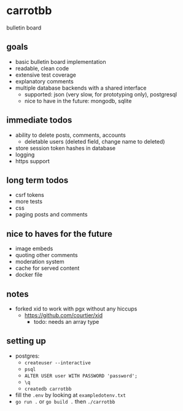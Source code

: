 # carrotbb
bulletin board

## goals
- basic bulletin board implementation
- readable, clean code
- extensive test coverage
- explanatory comments
- multiple database backends with a shared interface
    - supported: json (very slow, for prototyping only), postgresql
    - nice to have in the future: mongodb, sqlite

## immediate todos
- ability to delete posts, comments, accounts
    - deletable users (deleted field, change name to deleted)
- store session token hashes in database
- logging
- https support

## long term todos
- csrf tokens
- more tests
- css
- paging posts and comments

## nice to haves for the future
- image embeds
- quoting other comments
- moderation system
- cache for served content
- docker file

## notes
- forked xid to work with pgx without any hiccups
    - https://github.com/courtier/xid
        - todo: needs an array type

## setting up
- postgres:
    - `createuser --interactive`
    - `psql`
    - `ALTER USER user WITH PASSWORD 'password';`
    - `\q`
    - `createdb carrotbb`
- fill the `.env` by looking at `exampledotenv.txt`
- `go run .` or `go build .` then `./carrotbb`